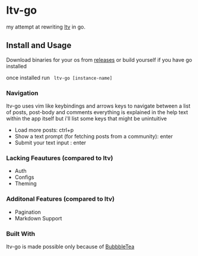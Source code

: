 # ltv-go
my attempt at rewriting [ltv](https://github.com/lunatichacker/lemmy-terminal-viewer) in go.

## Install and Usage

Download binaries for your os from [releases](https://github.com/leslieriver/ltv-go/releases/) or build yourself if you have go installed

once installed run
``` ltv-go [instance-name]```

### Navigation

ltv-go uses vim like keybindings and arrows keys to navigate between a list of posts, post-body and comments
everything is explained in the help text within the app itself but i'll list some keys that might be unintuitive

* Load more posts: ctrl+p
* Show a text prompt (for fetching posts from a community): enter
* Submit your text input : enter


### Lacking Feautures (compared to ltv)
* Auth
* Configs
* Theming

### Additonal Features (compared to ltv)
* Pagination
* Markdown Support


### Built With

ltv-go is made possible only because of [BubbbleTea](https://github.com/charmbracelet/bubbletea)


